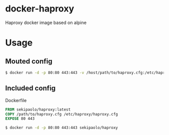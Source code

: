 # docker-haproxy

Haproxy docker image based on alpine


# Usage

## Mouted config

```bash
$ docker run -d -p 80:80 443:443 -v /host/path/to/haproxy.cfg:/etc/haproxy/haproxy.cfg:ro sekipaolo/haproxy
```

## Included config
Dockerfile
```dockerfile
FROM sekipaolo/haproxy:latest
COPY /path/to/haproxy.cfg /etc/haproxy/haproxy.cfg
EXPOSE 80 443
```

```bash
$ docker run -d -p 80:80 443:443 sekipaolo/haproxy
```

